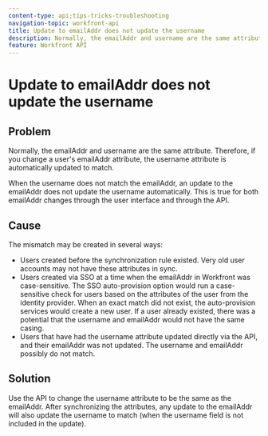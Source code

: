 ```yaml
---
content-type: api;tips-tricks-troubleshooting
navigation-topic: workfront-api
title: Update to emailAddr does not update the username
description: Normally, the emailAddr and username are the same attribute. Therefore, if you change a user's emailAddr attribute, the username attribute is automatically updated to match.
feature: Workfront API
---
```


# Update to emailAddr does not update the username

## Problem

Normally, the emailAddr and username are the same attribute. Therefore, if you change a user's emailAddr attribute, the username attribute is automatically updated to match.

When the username does not match the emailAddr, an update to the emailAddr does not update the username automatically. This is true for both emailAddr changes through the user interface and through the API.

## Cause

The mismatch may be created in several ways:

* Users created before the synchronization rule existed. Very old user accounts may not have these attributes in sync.
* Users created via SSO at a time when the emailAddr in Workfront was case-sensitive. The SSO auto-provision option would run a case-sensitive check for users based on the attributes of the user from the identity provider. When an exact match did not exist, the auto-provision services would create a new user. If a user already existed, there was a potential that the username and emailAddr would not have the same casing.
* Users that have had the username attribute updated directly via the API, and their emailAddr was not updated. The username and emailAddr possibly do not match.

## Solution

Use the API&nbsp;to change the username attribute to be the same as the emailAddr. After synchronizing the attributes, any update to the emailAddr will also update the username to match (when the username field is not included in the update).
